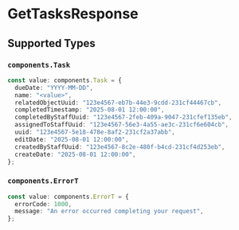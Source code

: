# GetTasksResponse


## Supported Types

### `components.Task`

```typescript
const value: components.Task = {
  dueDate: "YYYY-MM-DD",
  name: "<value>",
  relatedObjectUuid: "123e4567-eb7b-44e3-9cdd-231cf44467cb",
  completedTimestamp: "2025-08-01 12:00:00",
  completedByStaffUuid: "123e4567-2feb-409a-9047-231cfef135eb",
  assignedToStaffUuid: "123e4567-56e3-4a55-ae3c-231cf6e604cb",
  uuid: "123e4567-5e18-478e-8af2-231cf2a37abb",
  editDate: "2025-08-01 12:00:00",
  createdByStaffUuid: "123e4567-8c2e-480f-b4cd-231cf4d253eb",
  createDate: "2025-08-01 12:00:00",
};
```

### `components.ErrorT`

```typescript
const value: components.ErrorT = {
  errorCode: 1000,
  message: "An error occurred completing your request",
};
```


